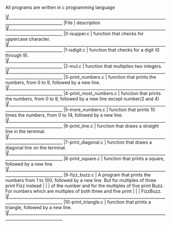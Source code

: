All programs are written in c programming language

|_______________________|________________________________________________________________________________________________________________________________
|File                   |         description
|_______________________|________________________________________________________________________________________________________________________________
|0-isupper.c            |         function that checks for uppercase character.
|_______________________|________________________________________________________________________________________________________________________________
|1-isdigit.c            |         function that checks for a digit (0 through 9).
|_______________________|________________________________________________________________________________________________________________________________
|2-mul.c                |         function that multiplies two integers.
|_______________________|________________________________________________________________________________________________________________________________
|3-print_numbers.c      |         function that prints the numbers, from 0 to 9, followed by a new line.
|_______________________|________________________________________________________________________________________________________________________________
|4-print_most_numbers.c |         function that prints the numbers, from 0 to 9, followed by a new line except number(2 and 4) 
|_______________________|________________________________________________________________________________________________________________________________
|5-more_numbers.c       |         function that prints 10 times the numbers, from 0 to 14, followed by a new line.
|_______________________|________________________________________________________________________________________________________________________________
|6-print_line.c         |         function that draws a straight line in the terminal.
|_______________________|________________________________________________________________________________________________________________________________
|7-print_diagonal.c     |         function that draws a diagonal line on the terminal.
|_______________________|________________________________________________________________________________________________________________________________
|8-print_square.c       |         function that prints a square, followed by a new line.
|_______________________|________________________________________________________________________________________________________________________________
|9-fizz_buzz.c          |        A program that prints the numbers from 1 to 100, followed by a new line. But for multiples of three print Fizz instead | |                       |        of the number and  for the multiples of five print Buzz. For numbers which are multiples of both three and five print | |                       |        FizzBuzz.
|_______________________|________________________________________________________________________________________________________________________________
|10-print_triangle.c    |      function that prints a triangle, followed by a new line.
|_______________________|________________________________________________________________________________________________________________________________
